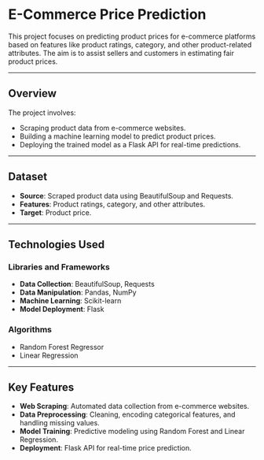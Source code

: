 # E-Commerce Price Prediction

This project focuses on predicting product prices for e-commerce platforms based on features like product ratings, category, and other product-related attributes. The aim is to assist sellers and customers in estimating fair product prices.

---

## Overview

The project involves:
- Scraping product data from e-commerce websites.
- Building a machine learning model to predict product prices.
- Deploying the trained model as a Flask API for real-time predictions.

---

## Dataset

- **Source**: Scraped product data using BeautifulSoup and Requests.
- **Features**: Product ratings, category, and other attributes.
- **Target**: Product price.

---

## Technologies Used

### Libraries and Frameworks
- **Data Collection**: BeautifulSoup, Requests  
- **Data Manipulation**: Pandas, NumPy  
- **Machine Learning**: Scikit-learn  
- **Model Deployment**: Flask  

### Algorithms
- Random Forest Regressor  
- Linear Regression  

---

## Key Features

- **Web Scraping**: Automated data collection from e-commerce websites.  
- **Data Preprocessing**: Cleaning, encoding categorical features, and handling missing values.  
- **Model Training**: Predictive modeling using Random Forest and Linear Regression.  
- **Deployment**: Flask API for real-time price prediction.  
